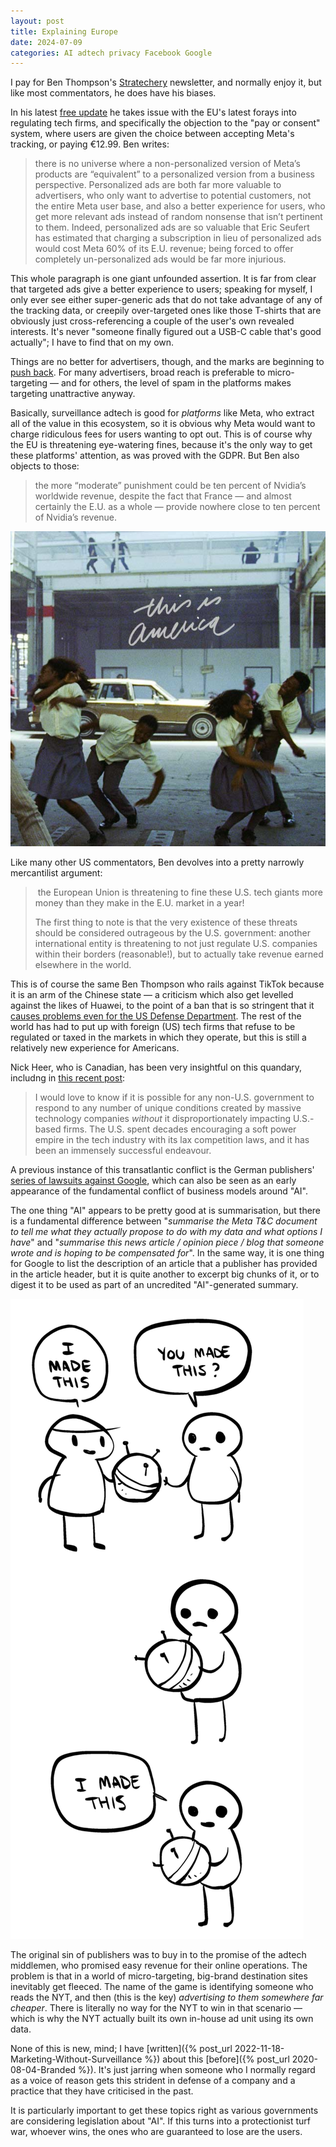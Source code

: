 ```yaml
---
layout: post
title: Explaining Europe
date: 2024-07-09
categories: AI adtech privacy Facebook Google
---
```


I pay for Ben Thompson's [Stratechery](https://stratechery.com) newsletter, and normally enjoy it, but like most commentators, he does have his biases.

In his latest [free update](https://stratechery.com/2024/the-e-u-goes-too-far/) he takes issue with the EU's latest forays into regulating tech firms, and specifically the objection to the "pay or consent" system, where users are given the choice between accepting Meta's tracking, or paying €12.99. Ben writes:

> there is no universe where a non-personalized version of Meta’s products are “equivalent” to a personalized version from a business perspective. Personalized ads are both far more valuable to advertisers, who only want to advertise to potential customers, not the entire Meta user base, and also a better experience for users, who get more relevant ads instead of random nonsense that isn’t pertinent to them. Indeed, personalized ads are so valuable that Eric Seufert has estimated that charging a subscription in lieu of personalized ads would cost Meta 60% of its E.U. revenue; being forced to offer completely un-personalized ads would be far more injurious.

This whole paragraph is one giant unfounded assertion. It is far from clear that targeted ads give a better experience to users; speaking for myself, I only ever see either super-generic ads that do not take advantage of any of the tracking data, or creepily over-targeted ones like those T-shirts that are obviously just cross-referencing a couple of the user's own revealed interests. It's never "someone finally figured out a USB-C cable that's good actually"; I have to find that on my own.

Things are no better for advertisers, though, and the marks are beginning to [push back](https://www.mi-3.com.au/26-06-2024/data-delusion-does-using-data-target-specific-audiences-advertising-actually-make). For many advertisers, broad reach is preferable to micro-targeting — and for others, the level of spam in the platforms makes targeting unattractive anyway.

Basically, surveillance adtech is good for *platforms* like Meta, who extract all of the value in this ecosystem, so it is obvious why Meta would want to charge ridiculous fees for users wanting to opt out. This is of course why the EU is threatening eye-watering fines, because it's the only way to get these platforms' attention, as was proved with the GDPR. But Ben also objects to those:

> the more “moderate” punishment could be ten percent of Nvidia’s worldwide revenue, despite the fact that France — and almost certainly the E.U. as a whole — provide nowhere close to ten percent of Nvidia’s revenue.

![](/images/this_is_america.jpeg)

Like many other US commentators, Ben devolves into a pretty narrowly mercantilist argument:

>  the European Union is threatening to fine these U.S. tech giants more money than they make in the E.U. market in a year!
> 
> The first thing to note is that the very existence of these threats should be considered outrageous by the U.S. government: another international entity is threatening to not just regulate U.S. companies within their borders (reasonable!), but to actually take revenue earned elsewhere in the world.

This is of course the same Ben Thompson who rails against TikTok because it is an arm of the Chinese state — a criticism which also get levelled against the likes of Huawei, to the point of a ban that is so stringent that it [causes problems even for the US Defense Department](https://www.msn.com/en-us/money/markets/pentagon-has-a-huawei-dilemma-congress-doesn-t-want-to-solve/ar-BB1pkBcM). The rest of the world has had to put up with foreign (US) tech firms that refuse to be regulated or taxed in the markets in which they operate, but this is still a relatively new experience for Americans.

Nick Heer, who is Canadian, has been very insightful on this quandary, includng in [this recent post](https://pxlnv.com/linklog/canada-digital-services-tax/):

> I would love to know if it is possible for any non-U.S. government to respond to any number of unique conditions created by massive technology companies _without_ it disproportionately impacting U.S.-based firms. The U.S. spent decades encouraging a soft power empire in the tech industry with its lax competition laws, and it has been an immensely successful endeavour.

A previous instance of this transatlantic conflict is the German publishers' [series of lawsuits against Google](https://www.theregister.com/2024/02/29/google_europe_publisher_lawsuit/), which can also be seen as an early appearance of the fundamental conflict of business models around "AI".

The one thing "AI" appears to be pretty good at is summarisation, but there is a fundamental difference between "*summarise the Meta T&C document to tell me what they actually propose to do with my data and what options I have*" and "*summarise this news article / opinion piece / blog that someone wrote and is hoping to be compensated for*". In the same way, it is one thing for Google to list the description of an article that a publisher has provided in the article header, but it is quite another to excerpt big chunks of it, or to digest it to be used as part of an uncredited "AI"-generated summary.

![](/images/imadethis.png)

The original sin of publishers was to buy in to the promise of the adtech middlemen, who promised easy revenue for their online operations. The problem is that in a world of micro-targeting, big-brand destination sites inevitably get fleeced. The name of the game is identifying someone who reads the NYT, and then (this is the key) *advertising to them somewhere far cheaper*. There is literally no way for the NYT to win in that scenario — which is why the NYT actually built its own in-house ad unit using its own data. 

None of this is new, mind; I have [written]({% post_url 2022-11-18-Marketing-Without-Surveillance %}) about this [before]({% post_url 2020-08-04-Branded %}). It's just jarring when someone who I normally regard as a voice of reason gets this strident in defense of a company and a practice that they have criticised in the past.

It is particularly important to get these topics right as various governments are considering legislation about "AI". If this turns into a protectionist turf war, whoever wins, the ones who are guaranteed to lose are the users.